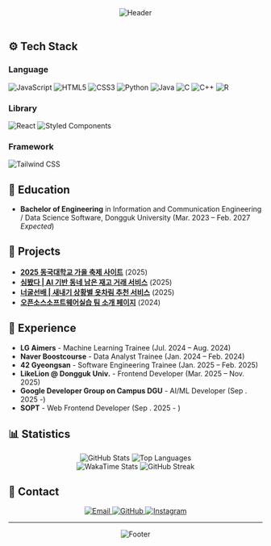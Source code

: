 <div align="center">
  <img src="https://capsule-render.vercel.app/api?type=rect&color=9b59b6&height=200&section=header&text=Park%20Won&fontSize=50&fontColor=ffffff&fontAlignY=50" alt="Header" />
</div>

<br>

## ⚙️ Tech Stack

### Language

<img src="https://img.shields.io/badge/JavaScript-F7DF1E?style=for-the-badge&logo=javascript&logoColor=black" alt="JavaScript" /> <img src="https://img.shields.io/badge/HTML5-E34F26?style=for-the-badge&logo=html5&logoColor=white" alt="HTML5" /> <img src="https://img.shields.io/badge/CSS3-1572B6?style=for-the-badge&logo=css3&logoColor=white" alt="CSS3" /> <img src="https://img.shields.io/badge/Python-3776AB?style=for-the-badge&logo=python&logoColor=white" alt="Python" /> <img src="https://img.shields.io/badge/Java-ED8B00?style=for-the-badge&logo=openjdk&logoColor=white" alt="Java" /> <img src="https://img.shields.io/badge/C-00599C?style=for-the-badge&logo=c&logoColor=white" alt="C" /> <img src="https://img.shields.io/badge/C%2B%2B-00599C?style=for-the-badge&logo=c%2B%2B&logoColor=white" alt="C++" /> <img src="https://img.shields.io/badge/R-276DC3?style=for-the-badge&logo=r&logoColor=white" alt="R" />

### Library

<img src="https://img.shields.io/badge/React-61DAFB?style=for-the-badge&logo=react&logoColor=black" alt="React" /> <img src="https://img.shields.io/badge/styled--components-DB7093?style=for-the-badge&logo=styled-components&logoColor=white" alt="Styled Components" />

### Framework

<img src="https://img.shields.io/badge/Tailwind_CSS-38B2AC?style=for-the-badge&logo=tailwind-css&logoColor=white" alt="Tailwind CSS" />

<br>

## 📍 Education

- **Bachelor of Engineering** in Information and Communication Engineering / Data Science Software, Dongguk University (Mar. 2023 – Feb. 2027 _Expected_)

## 🚀 Projects

- [**2025 동국대학교 가을 축제 사이트**](https://github.com/LikeLion-at-DGU/2025_fall_festival_front.git) (2025)
- [**심봤다 | AI 기반 동네 남은 재고 거래 서비스**](https://github.com/wonpark1/2025-hackathon-5-simbatda-frontend.git) (2025)
- [**너굴선배 | 새내기 상황별 옷차림 추천 서비스**](https://github.com/wonpark1/2025-simba-1---.git) (2025)
- [**오픈소스소프트웨어실습 팀 소개 페이지**](https://github.com/wonpark1/2025-1-OSSPrac-BeefFried-03.git) (2024)

## 💼 Experience

- **LG Aimers** - Machine Learning Trainee (Jul. 2024 – Aug. 2024)
- **Naver Boostcourse** - Data Analyst Trainee (Jan. 2024 – Feb. 2024)
- **42 Gyeongsan** - Software Engineering Trainee (Jan. 2025 – Feb. 2025)
- **LikeLion @ Dongguk Univ.** - Frontend Developer (Mar. 2025 – Nov. 2025)
- **Google Developer Group on Campus DGU** - AI/ML Developer (Sep . 2025 -)
- **SOPT** - Web Frontend Developer (Sep . 2025 - )

## 📊 Statistics

<div align="center">
  <img src="https://github-readme-stats.vercel.app/api?username=wonpark1&show_icons=true&theme=default&hide_border=false&count_private=true&include_all_commits=true" alt="GitHub Stats" />
  <img src="https://github-readme-stats.vercel.app/api/top-langs/?username=wonpark1&layout=compact&theme=default&hide_border=false&langs_count=8" alt="Top Languages" />
</div>

<div align="center">
  <img src="https://github-readme-stats.vercel.app/api/wakatime?username=wonpark1&theme=default&hide_border=false" alt="WakaTime Stats" />
  <img src="https://github-readme-streak-stats.herokuapp.com/?user=wonpark1&theme=default&hide_border=false" alt="GitHub Streak" />
</div>

## 📧 Contact

<div align="center">
  <a href="mailto:qkrdnjs0323@gmail.com">
    <img src="https://img.shields.io/badge/Email-qkrdnjs0323@gmail.com-red?style=for-the-badge&logo=gmail&logoColor=white" alt="Email" />
  </a>
  <a href="https://github.com/wonpark1">
    <img src="https://img.shields.io/badge/GitHub-wonpark1-black?style=for-the-badge&logo=github&logoColor=white" alt="GitHub" />
  </a>
  <a href="https://www.instagram.com/qkr.won/">
    <img src="https://img.shields.io/badge/Instagram-qkr.won-pink?style=for-the-badge&logo=instagram&logoColor=white" alt="Instagram" />
  </a>
</div>

---

<div align="center">
  <img src="https://capsule-render.vercel.app/api?type=rect&color=9b59b6&height=100&section=footer" alt="Footer" />
</div>
